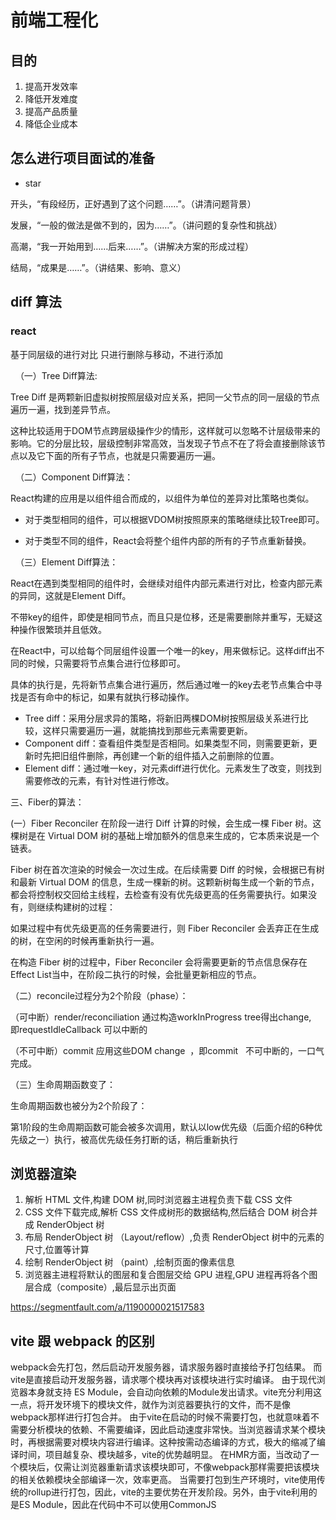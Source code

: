 # 前端工程化

## 目的
1. 提高开发效率
2. 降低开发难度
3. 提高产品质量
4. 降低企业成本

## 怎么进行项目面试的准备
- star 

开头，“有段经历，正好遇到了这个问题……”。（讲清问题背景）

发展，“一般的做法是做不到的，因为……”。（讲问题的复杂性和挑战）

高潮，“我一开始用到……后来……”。（讲解决方案的形成过程）

结局，“成果是……”。（讲结果、影响、意义）


## diff 算法

### react 
基于同层级的进行对比
只进行删除与移动，不进行添加

  （一）Tree Diff算法:

Tree Diff 是两颗新旧虚拟树按照层级对应关系，把同一父节点的同一层级的节点遍历一遍，找到差异节点。

这种比较适用于DOM节点跨层级操作少的情形，这样就可以忽略不计层级带来的影响。它的分层比较，层级控制非常高效，当发现子节点不在了将会直接删除该节点以及它下面的所有子节点，也就是只需要遍历一遍。

  （二）Component Diff算法：

React构建的应用是以组件组合而成的，以组件为单位的差异对比策略也类似。

- 对于类型相同的组件，可以根据VDOM树按照原来的策略继续比较Tree即可。

- 对于类型不同的组件，React会将整个组件内部的所有的子节点重新替换。

  （三）Element Diff算法：

React在遇到类型相同的组件时，会继续对组件内部元素进行对比，检查内部元素的异同，这就是Element Diff。

不带key的组件，即使是相同节点，而且只是位移，还是需要删除并重写，无疑这种操作很繁琐并且低效。

在React中，可以给每个同层组件设置一个唯一的key，用来做标记。这样diff出不同的时候，只需要将节点集合进行位移即可。

具体的执行是，先将新节点集合进行遍历，然后通过唯一的key去老节点集合中寻找是否有命中的标记，如果有就执行移动操作。

- Tree diff：采用分层求异的策略，将新旧两棵DOM树按照层级关系进行比较，这样只需要遍历一遍，就能搞找到那些元素需要更新。
- Component diff：查看组件类型是否相同。如果类型不同，则需要更新，更新时先把旧组件删除，再创建一个新的组件插入之前删除的位置。
- Element diff：通过唯一key，对元素diff进行优化。元素发生了改变，则找到需要修改的元素，有针对性进行修改。

三、Fiber的算法：

(一）Fiber Reconciler 在阶段一进行 Diff 计算的时候，会生成一棵 Fiber 树。这棵树是在 Virtual DOM 树的基础上增加额外的信息来生成的，它本质来说是一个链表。

Fiber 树在首次渲染的时候会一次过生成。在后续需要 Diff 的时候，会根据已有树和最新 Virtual DOM 的信息，生成一棵新的树。这颗新树每生成一个新的节点，都会将控制权交回给主线程，去检查有没有优先级更高的任务需要执行。如果没有，则继续构建树的过程：

如果过程中有优先级更高的任务需要进行，则 Fiber Reconciler 会丢弃正在生成的树，在空闲的时候再重新执行一遍。

在构造 Fiber 树的过程中，Fiber Reconciler 会将需要更新的节点信息保存在Effect List当中，在阶段二执行的时候，会批量更新相应的节点。

（二）reconcile过程分为2个阶段（phase）：

（可中断）render/reconciliation 通过构造workInProgress tree得出change,    即requestIdleCallback 可以中断的

（不可中断）commit 应用这些DOM change  ，即commit   不可中断的，一口气完成。

（三）生命周期函数变了：

生命周期函数也被分为2个阶段了：

第1阶段的生命周期函数可能会被多次调用，默认以low优先级（后面介绍的6种优先级之一）执行，被高优先级任务打断的话，稍后重新执行


## 浏览器渲染

1. 解析 HTML 文件,构建 DOM 树,同时浏览器主进程负责下载 CSS 文件
2. CSS 文件下载完成,解析 CSS 文件成树形的数据结构,然后结合 DOM 树合并成 RenderObject 树
3. 布局 RenderObject 树 （Layout/reflow）,负责 RenderObject 树中的元素的尺寸,位置等计算
4. 绘制 RenderObject 树 （paint）,绘制页面的像素信息
5. 浏览器主进程将默认的图层和复合图层交给 GPU 进程,GPU 进程再将各个图层合成（composite）,最后显示出页面

https://segmentfault.com/a/1190000021517583

## vite 跟 webpack 的区别

webpack会先打包，然后启动开发服务器，请求服务器时直接给予打包结果。
而vite是直接启动开发服务器，请求哪个模块再对该模块进行实时编译。
由于现代浏览器本身就支持 ES Module，会自动向依赖的Module发出请求。vite充分利用这一点，将开发环境下的模块文件，就作为浏览器要执行的文件，而不是像webpack那样进行打包合并。
由于vite在启动的时候不需要打包，也就意味着不需要分析模块的依赖、不需要编译，因此启动速度非常快。当浏览器请求某个模块时，再根据需要对模块内容进行编译。这种按需动态编译的方式，极大的缩减了编译时间，项目越复杂、模块越多，vite的优势越明显。
在HMR方面，当改动了一个模块后，仅需让浏览器重新请求该模块即可，不像webpack那样需要把该模块的相关依赖模块全部编译一次，效率更高。
当需要打包到生产环境时，vite使用传统的rollup进行打包，因此，vite的主要优势在开发阶段。另外，由于vite利用的是ES Module，因此在代码中不可以使用CommonJS
